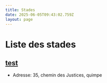```yaml
---
title: Stades
date: 2025-06-05T09:43:02.759Z
layout: page
---
```


# Liste des stades


## [test](/stades/test/)
- Adresse: 35, chemin des Justices, quimpe

